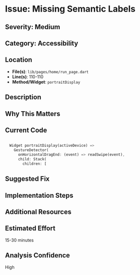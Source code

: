 # Issue: Missing Semantic Labels

## Severity: Medium

## Category: Accessibility

## Location
- **File(s)**: `lib/pages/home/run_page.dart`
- **Line(s)**: 110-110
- **Method/Widget**: `portraitDisplay`

## Description


## Why This Matters


## Current Code
```dart

  Widget portraitDisplay(activeDevice) => 
    GestureDetector(
      onHorizontalDragEnd: (event) => readSwipe(event),
      child: Stack(
        children: [
```

## Suggested Fix


## Implementation Steps


## Additional Resources


## Estimated Effort
15-30 minutes

## Analysis Confidence
High
